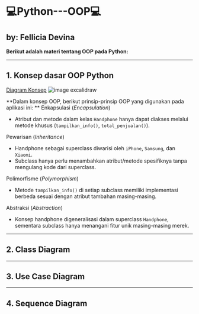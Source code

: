 # 💻Python---OOP💻
## by: Fellicia Devina
**Berikut adalah materi tentang OOP pada Python:**

---

## 1. Konsep dasar OOP Python
[Diagram Konsep](https://excalidraw.com/#json=w6A36x2xQb6Bk_yD8fVpT,ct1yy5XzDHssWsyY1YI3Ww)
![image excalidraw]("https://github.com/user-attachments/assets/c7cd30b3-1da8-44fe-aef2-c534a993314d")

**Dalam konsep OOP, berikut prinsip-prinsip OOP yang digunakan pada aplikasi ini: **
Enkapsulasi (*Encapsulation*)
- Atribut dan metode dalam kelas `Handphone` hanya dapat diakses melalui metode khusus (`tampilkan_info()`, `total_penjualan()`).

Pewarisan (*Inheritance*)
- Handphone sebagai superclass diwarisi oleh `iPhone`, `Samsung`, dan `Xiaomi`.
- Subclass hanya perlu menambahkan atribut/metode spesifiknya tanpa mengulang kode dari superclass.

Polimorfisme (*Polymorphism*)
- Metode `tampilkan_info()` di setiap subclass memiliki implementasi berbeda sesuai dengan atribut tambahan masing-masing.

Abstraksi (*Abstraction*)
- Konsep handphone digeneralisasi dalam superclass `Handphone`, sementara subclass hanya menangani fitur unik masing-masing merek.

---

## 2. Class Diagram
---
## 3. Use Case Diagram
---
## 4. Sequence Diagram
